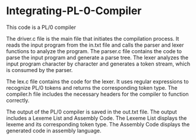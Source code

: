 # Integrating-PL-0-Compiler
This code is a PL/0 compiler

The driver.c file is the main file that initiates the compilation process. It reads the input program from the in.txt file and calls the parser and lexer functions to analyze the program. The parser.c file contains the code to parse the input program and generate a parse tree. The lexer analyzes the input program character by character and generates a token stream, which is consumed by the parser.

The lex.c file contains the code for the lexer. It uses regular expressions to recognize PL/0 tokens and returns the corresponding token type. The compiler.h file includes the necessary headers for the compiler to function correctly.

The output of the PL/0 compiler is saved in the out.txt file. The output includes a Lexeme List and Assembly Code. The Lexeme List displays the lexeme and its corresponding token type. The Assembly Code displays the generated code in assembly language.
